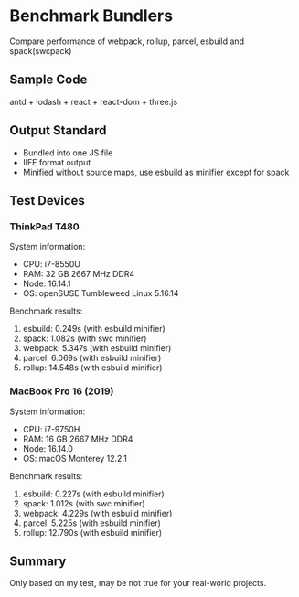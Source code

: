 # Benchmark Bundlers

Compare performance of webpack, rollup, parcel, esbuild and spack(swcpack)

## Sample Code

antd + lodash + react + react-dom + three.js

## Output Standard

- Bundled into one JS file
- IIFE format output
- Minified without source maps, use esbuild as minifier except for spack

## Test Devices

### ThinkPad T480

System information:

- CPU: i7-8550U
- RAM: 32 GB 2667 MHz DDR4
- Node: 16.14.1
- OS: openSUSE Tumbleweed Linux 5.16.14

Benchmark results:

1. esbuild: 0.249s (with esbuild minifier)
2. spack: 1.082s (with swc minifier)
3. webpack: 5.347s (with esbuild minifier)
4. parcel: 6.069s (with esbuild minifier)
5. rollup: 14.548s (with esbuild minifier)

### MacBook Pro 16 (2019)

System information:

- CPU: i7-9750H
- RAM: 16 GB 2667 MHz DDR4
- Node: 16.14.0
- OS: macOS Monterey 12.2.1

Benchmark results:

1. esbuild: 0.227s (with esbuild minifier)
2. spack: 1.012s (with swc minifier)
3. webpack: 4.229s (with esbuild minifier)
4. parcel: 5.225s (with esbuild minifier)
5. rollup: 12.790s (with esbuild minifier)

## Summary

Only based on my test, may be not true for your real-world projects.
